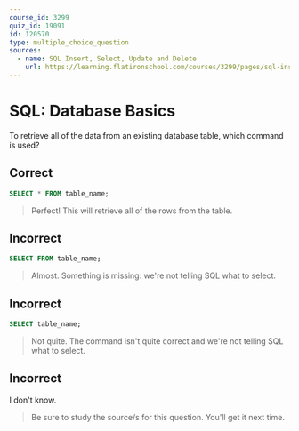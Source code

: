```yaml
---
course_id: 3299
quiz_id: 19091
id: 120570
type: multiple_choice_question
sources:
  - name: SQL Insert, Select, Update and Delete
    url: https://learning.flatironschool.com/courses/3299/pages/sql-insert-select-update-and-delete?module_item_id=143866
---
```


# SQL: Database Basics

To retrieve all of the data from an existing database table, which command is
used?

## Correct

```sql
SELECT * FROM table_name;
```

> Perfect! This will retrieve all of the rows from the table.

## Incorrect

```sql
SELECT FROM table_name;
```

> Almost. Something is missing: we're not telling SQL what to select.

## Incorrect

```sql
SELECT table_name;
```

> Not quite. The command isn't quite correct and we're not telling SQL what to
> select.

## Incorrect

I don't know.

> Be sure to study the source/s for this question. You'll get it next time.
